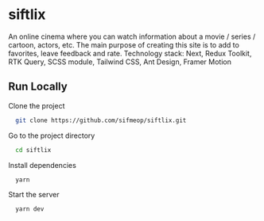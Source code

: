 # siftlix

An online cinema where you can watch information about a movie / series / cartoon, actors, etc. The main purpose of creating this site is to add to favorites, leave feedback and rate. Technology stack: Next, Redux Toolkit, RTK Query, SCSS module, Tailwind CSS, Ant Design, Framer Motion

## Run Locally

Clone the project

```bash
  git clone https://github.com/sifmeop/siftlix.git
```

Go to the project directory

```bash
  cd siftlix
```

Install dependencies

```bash
  yarn
```

Start the server

```bash
  yarn dev
```
